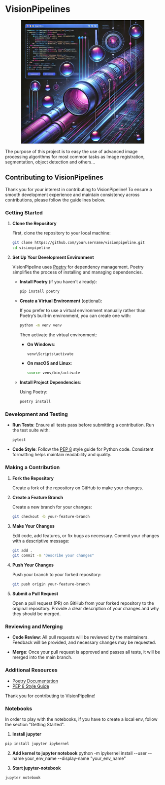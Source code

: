 # VisionPipelines

<div style="text-align: center;">
    <img src="project_image.webp" alt="VisionPipeline Thumbnail" width="400"/>
</div>

The purpose of this project is to easy the use of advanced image processing algorithms for most common tasks as Image registration, segmentation, object detection and others...



## Contributing to VisionPipelines

Thank you for your interest in contributing to VisionPipeline! To ensure a smooth development experience and maintain consistency across contributions, please follow the guidelines below.

### Getting Started

1. **Clone the Repository**

   First, clone the repository to your local machine:

   ```bash
   git clone https://github.com/yourusername/visionpipeline.git
   cd visionpipeline
   ```

2. **Set Up Your Development Environment**

   VisionPipeline uses [Poetry](https://python-poetry.org/) for dependency management. Poetry simplifies the process of installing and managing dependencies.

   - **Install Poetry** (if you haven't already):

     ```bash
     pip install poetry
     ```

   - **Create a Virtual Environment** (optional):

     If you prefer to use a virtual environment manually rather than Poetry’s built-in environment, you can create one with:

     ```bash
     python -m venv venv
     ```

     Then activate the virtual environment:

     - **On Windows**:
       ```bash
       venv\Scripts\activate
       ```

     - **On macOS and Linux**:
       ```bash
       source venv/bin/activate
       ```

   - **Install Project Dependencies**:

     Using Poetry:

     ```bash
     poetry install
     ```

### Development and Testing

- **Run Tests**: Ensure all tests pass before submitting a contribution. Run the test suite with:

  ```bash
  pytest
  ```

- **Code Style**: Follow the [PEP 8](https://pep8.org/) style guide for Python code. Consistent formatting helps maintain readability and quality.

### Making a Contribution

1. **Fork the Repository**

   Create a fork of the repository on GitHub to make your changes.

2. **Create a Feature Branch**

   Create a new branch for your changes:

   ```bash
   git checkout -b your-feature-branch
   ```

3. **Make Your Changes**

   Edit code, add features, or fix bugs as necessary. Commit your changes with a descriptive message:

   ```bash
   git add .
   git commit -m "Describe your changes"
   ```

4. **Push Your Changes**

   Push your branch to your forked repository:

   ```bash
   git push origin your-feature-branch
   ```

5. **Submit a Pull Request**

   Open a pull request (PR) on GitHub from your forked repository to the original repository. Provide a clear description of your changes and why they should be merged.

### Reviewing and Merging

- **Code Review**: All pull requests will be reviewed by the maintainers. Feedback will be provided, and necessary changes may be requested.

- **Merge**: Once your pull request is approved and passes all tests, it will be merged into the main branch.

### Additional Resources

- [Poetry Documentation](https://python-poetry.org/docs/)
- [PEP 8 Style Guide](https://pep8.org/)

Thank you for contributing to VisionPipeline!


### Notebooks

In order to play with the notebooks, if you have to create a local env, follow the section "Getting Started".

1. **Install jupyter**

```bash
pip install jupyter ipykernel
```

2. **Add kernel to jupyter notebook**
python -m ipykernel install --user --name your_env_name --display-name "your_env_name"

3. **Start jupyter-notebook**
```bash
jupyter notebook
```
